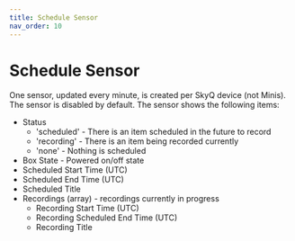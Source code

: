 ```yaml
---
title: Schedule Sensor
nav_order: 10
---
```


# Schedule Sensor

One sensor, updated every minute, is created per SkyQ device (not Minis). The sensor is disabled by default. The sensor shows the following items:
- Status
  - 'scheduled' - There is an item scheduled in the future to record
  - 'recording' - There is an item being recorded currently
  - 'none' - Nothing is scheduled
- Box State - Powered on/off state 
- Scheduled Start Time (UTC)
- Scheduled End Time (UTC)
- Scheduled Title
- Recordings (array) - recordings currently in progress
  - Recording Start Time (UTC)
  - Recording Scheduled End Time (UTC)
  - Recording Title 
